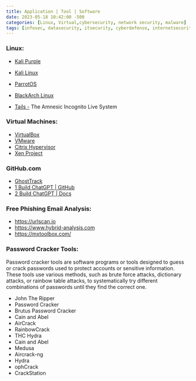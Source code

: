 ```yaml
---
title: Application | Tool | Software
date: 2023-05-18 10:42:00 -500
categories: [Linux, Virtual,cybersecurity, network security, malware]
tags: [infosec, datasecurity, itsecurity, cyberdefense, internetsecurity, Darweb, Anonymity, Tor, Proxychains] # TAG names should be lowercase
---
```


<!-- Linux OS flavors -->
### Linux:

* [Kali Purple](https://www.kali.org/blog/kali-linux-2023-1-release/#kali-purple)

* [Kali Linux](https://www.kali.org/get-kali/#kali-platforms)

* [ParrotOS](https://www.parrotsec.org/download/)

* [BlackArch Linux](https://blackarch.org/index.html)

* [Tails -](https://tails.boum.org/index.en.html) The Amnesic Incognito Live System

### Virtual Machines:
* [VirtualBox](https://www.virtualbox.org/wiki/Downloads)
* [VMware](https://www.vmware.com/)
* [Citrix Hypervisor](https://www.citrix.com/products/citrix-hypervisor/)
* [Xen Project](https://xenproject.org/downloads/)

### GitHub.com
* [GhostTrack](https://github.com/HunxByts/GhostTrack)
* [1 Build ChatGPT | GitHub](https://github.com/cfortuner/promptable)
* [2 Build ChatGPT | Docs](https://docs-promptable.vercel.app/docs/introduction)

### Free Phishing Email Analysis:

* https://urlscan.io
* https://www.hybrid-analysis.com
* https://mxtoolbox.com/

### Password Cracker Tools:

Password cracker tools are software programs or tools designed to guess or crack passwords used to protect accounts or sensitive information. These tools use various methods, such as brute force attacks, dictionary attacks, or rainbow table attacks, to systematically try different combinations of passwords until they find the correct one.

* John The Ripper
* Password Cracker
* Brutus Password Cracker
* Cain and Abel
* AirCrack
* RainbowCrack
* THC Hydra
* Cain and Abel
* Medusa
* Aircrack-ng
* Hydra
* ophCrack
* CrackStation
